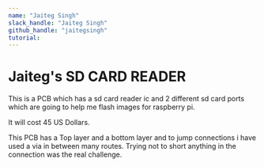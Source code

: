 ```yaml
---
name: "Jaiteg Singh"
slack_handle: "Jaiteg Singh"
github_handle: "jaitegsingh"
tutorial: 
---
```


# Jaiteg's SD CARD READER

This is a PCB which has a sd card reader ic and 2 different sd card ports which are going to help me flash images for raspberry pi.

It will cost 45 US Dollars.

This PCB has a Top layer and a bottom layer and to jump connections i have used a via in between many routes. Trying not to short anything in the connection was the real challenge.
